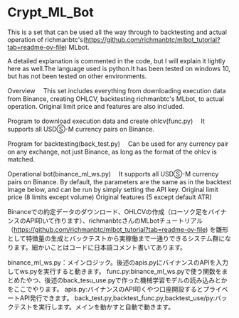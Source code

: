 # Crypt_ML_Bot

This is a set that can be used all the way through to backtesting and actual operation of richmanbtc's(https://github.com/richmanbtc/mlbot_tutorial?tab=readme-ov-file) MLbot.

 
 A detailed explanation is commented in the code, but I will explain it lightly here as well.The language used is python.It has been tested on windows 10, but has not been tested on other environments.

Overview
　This set includes everything from downloading execution data from Binance, creating OHLCV, backtesting richmanbtc's MLbot, to actual operation. Original limit price and features are also included.

Program to download execution data and create ohlcv(func.py)
　It supports all USDⓈ-M currency pairs on Binance.

Program for backtesting(back_test.py)
　Can be used for any currency pair on any exchange, not just Binance, as long as the format of the ohlcv is matched.

Operational bot(binance_ml_ws.py)
　It supports all USDⓈ-M currency pairs on Binance. By default, the parameters are the same as in the backtest image below, and can be run by simply setting the API key.
Original limit price (8 limits except volume)
Original features (5 except default ATR)


Binanceでの約定データのダウンロード、OHLCVの作成（ローソク足をバイナンスのAPI叩いて作ります）、richmanbtcさんのMLbotチュートリアル（https://github.com/richmanbtc/mlbot_tutorial?tab=readme-ov-file) を雛形として特徴量の生成とバックテストから実稼働まで一通りできるシステム群になります。細かいことはコードに日本語コメント書いてあります。


binance_ml_ws.py：メインロジック。後述のapis.pyにバイナンスのAPIを入力してws.pyを実行すると動きます。
func.py:binance_ml_ws.pyで使う関数をまとめたやつ、後述のback_tesu_use.pyで作った機械学習モデルの読み込みとかをここでやります。
apis.py:バイナンスのAPI叩くやつ口座開設するとプライベートAPI発行できます。
back_test.py,backtest_func.py,backtest_use/py:バックテストを実行します。メインを動かすと自動で動きます。
